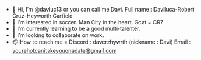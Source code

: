 - 👋 Hi, I’m @davluc13 or you can call me Davi. Full name : Daviluca-Robert Cruz-Heyworth Garfield
- 👀 I’m interested in soccer. Man City in the heart. Goat = CR7
- 🌱 I’m currently learning to be a good multi-talenter.
- 💞️ I’m looking to collaborate on work.
- 📫 How to reach me = Discord : davcrzhywrth (nickname : Davi)
                        Email : yourehotcanitakeyouonadate@gmail.com

<!---
davluc13/davluc13 is a ✨ special ✨ repository because its `README.md` (this file) appears on your GitHub profile.
You can click the Preview link to take a look at your changes.
--->

